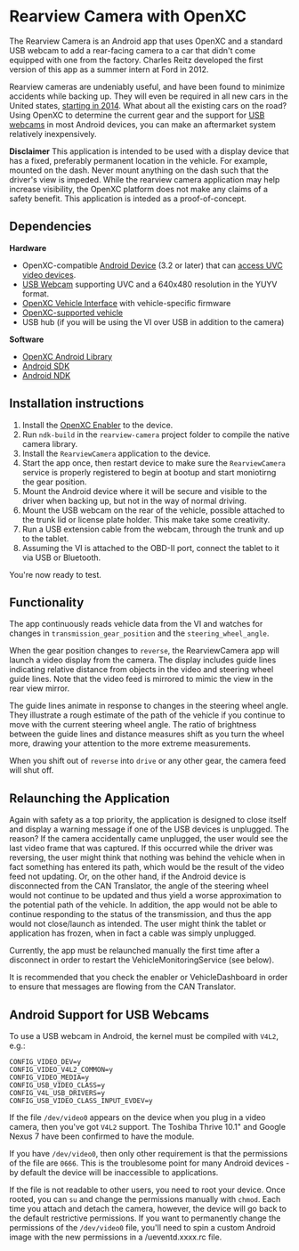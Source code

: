 Rearview Camera with OpenXC
=================================

The Rearview Camera is an Android app that uses OpenXC and a standard USB
webcam to add a rear-facing camera to a car that didn't come equipped with one
from the factory. Charles Reitz developed the first version of this app as a
summer intern at Ford in 2012.

Rearview cameras are undeniably useful, and have been found to minimize
accidents while backing up. They will even be required in all new cars in the
United states, [starting in
2014](http://www.nytimes.com/2012/02/28/business/us-rule-set-for-cameras-at-cars-rear.html?_r=0).
What about all the existing cars on the road? Using OpenXC to determine the
current gear and the support for [USB webcams][USB webcam] in most Android
devices, you can make an aftermarket system relatively inexpensively.

**Disclaimer** This application is intended to be used with a display device
that has a fixed, preferably permanent location in the vehicle. For example,
mounted on the dash. Never mount anything on the dash such that the driver's
view is impeded. While the rearview camera application may help increase
visibility, the OpenXC platform does not make any claims of a safety benefit.
This application is inteded as a proof-of-concept.

## Dependencies

**Hardware**

* OpenXC-compatible [Android
   Device](http://openxcplatform.com/android/index.html) (3.2 or later) that
   can [access UVC video devices](#android-usb-webcam).
* [USB Webcam][] supporting UVC and a 640x480 resolution in the YUYV format.
* [OpenXC Vehicle
   Interface](https://openxcplatform.com/vehicle-interface/index.html) with
   vehicle-specific firmware
* [OpenXC-supported
   vehicle](http://openxcplatform.com/vehicle-interface/output-format.html)
* USB hub (if you will be using the VI over USB in addition to the camera)

**Software**

* [OpenXC Android
  Library](http://openxcplatform.com/getting-started/library-installation.html)
* [Android SDK](http://developer.android.com/sdk/index.html)
* [Android NDK](http://developer.android.com/tools/sdk/ndk/index.html)

[USB webcam]: http://www.logitech.com/en-us/product/webcam-C110?crid=34

## Installation instructions

1. Install the [OpenXC
   Enabler](http://openxcplatform.com/getting-started/library-installation.html#enabler) to the device.
1. Run `ndk-build` in the `rearview-camera` project folder to compile the native
   camera library.
1. Install the `RearviewCamera` application to the device.
1. Start the app once, then restart device to make sure the `RearviewCamera`
   service is properly registered to begin at bootup and start moniotirng the
   gear position.
1. Mount the Android device where it will be secure and visible to the driver
   when backing up, but not in the way of normal driving.
1. Mount the USB webcam on the rear of the vehicle, possible attached to the
   trunk lid or license plate holder. This make take some creativity.
1. Run a USB extension cable from the webcam, through the trunk and up to the
   tablet.
1. Assuming the VI is attached to the OBD-II port, connect the tablet to it via
   USB or Bluetooth.

You're now ready to test.

## Functionality

The app continuously reads vehicle data from the VI and watches for changes in
`transmission_gear_position` and the `steering_wheel_angle`.

When the gear position changes to `reverse`, the RearviewCamera app will launch
a video display from the camera. The display includes guide lines indicating
relative distance from objects in the video and steering wheel guide lines. Note
that the video feed is mirrored to mimic the view in the rear view mirror.

The guide lines animate in response to changes in the steering wheel angle. They
illustrate a rough estimate of the path of the vehicle if you continue to move
with the current steering wheel angle. The ratio of brightness between the guide
lines and distance measures shift as you turn the wheel more, drawing your
attention to the more extreme measurements.

When you shift out of `reverse` into `drive` or any other gear, the camera feed
will shut off.

## Relaunching the Application

Again with safety as a top priority, the application is designed to close
itself and display a warning message if one of the USB devices is unplugged.
The reason? If the camera accidentally came unplugged, the user would see the
last video frame that was captured. If this occurred while the driver was
reversing, the user might think that nothing was behind the vehicle when in
fact something has entered its path, which would be the result of the video
feed not updating. Or, on the other hand, if the Android device is
disconnected from the CAN Translator, the angle of the steering wheel would
not continue to be updated and thus yield a worse approximation to the
potential path of the vehicle. In addition, the app would not be able to
continue responding to the status of the transmission, and thus the app would
not close/launch as intended. The user might think the tablet or application
has frozen, when in fact a cable was simply unplugged.

Currently, the app must be relaunched manually the first time after a
disconnect in order to restart the VehicleMonitoringService (see below).

It is recommended that you check the enabler or VehicleDashboard in order
to ensure that messages are flowing from the CAN Translator.

<h2><a name="android-usb-webcam">Android Support for USB Webcams</a></h2>

To use a USB webcam in Android, the kernel must be compiled with `V4L2`, e.g.:

    CONFIG_VIDEO_DEV=y
    CONFIG_VIDEO_V4L2_COMMON=y
    CONFIG_VIDEO_MEDIA=y
    CONFIG_USB_VIDEO_CLASS=y
    CONFIG_V4L_USB_DRIVERS=y
    CONFIG_USB_VIDEO_CLASS_INPUT_EVDEV=y

If the file `/dev/video0` appears on the device when you plug in a video camera,
then you've got `V4L2` support. The Toshiba Thrive 10.1" and Google Nexus 7 have
been confirmed to have the module.

If you have `/dev/video0`, then only other requirement is that the permissions
of the file are `0666`. This is the troublesome point for many Android devices -
by default the device will be inaccessible to applications.

If the file is not readable to other users, you need to root your device. Once
rooted, you can `su` and change the permissions manually with `chmod`. Each time
you attach and detach the camera, however, the device will go back to the
default restrictive permissions. If you want to permanently change the
permissions of the `/dev/video0` file, you'll need to spin a custom Android
image with the new permissions in a /ueventd.xxxx.rc file.
